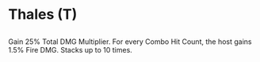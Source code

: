 # Thales (T)

## 

Gain 25% Total DMG Multiplier. For every Combo Hit Count, the host gains 1.5% Fire DMG. Stacks up to 10 times.